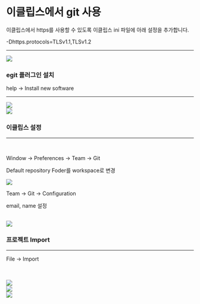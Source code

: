 <h1>이클립스에서 git 사용</h1>

<p> 이클립스에서 https를 사용할 수 있도록 이클립스 ini 파일에 아래 설정을 추가합니다.</p>

-Dhttps.protocols=TLSv1.1,TLSv1.2

<hr />

<img src="https://github.com/ndpsrnd/README/blob/master/eclipseinit.png?raw=true" />


<h3>egit 플러그인 설치</h3>

help -> Install new software
<hr />
<img src="https://github.com/ndpsrnd/README/blob/master/eclipsenewinstall.png?raw=true" />

<br />

<img src="https://github.com/ndpsrnd/README/blob/master/install2.png?raw=true" />


<h3>이클립스 설정</h3>
<hr />

<br />

Window -> Preferences -> Team -> Git

Default repository Foder를 workspace로 변경 
<br />

<img src="https://github.com/ndpsrnd/README/blob/master/repodir.png?raw=true" />

Team -> Git -> Configuration

email, name 설정 

<br />

<img src="https://github.com/ndpsrnd/README/blob/master/gitsetting.png?raw=true" />


<h3>프로젝트 Import</h3>
<hr />

File -> Import

<br />
<br />

<img src="https://github.com/ndpsrnd/README/blob/master/import1.png?raw=true" />

<br />

<img src="https://github.com/ndpsrnd/README/blob/master/import2.png?raw=true" />

<br />

<img src="https://github.com/ndpsrnd/README/blob/master/import3.png?raw=true" />